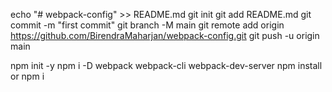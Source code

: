 echo "# webpack-config" >> README.md
git init
git add README.md
git commit -m "first commit"
git branch -M main
git remote add origin https://github.com/BirendraMaharjan/webpack-config.git
git push -u origin main

npm init -y
npm i -D webpack webpack-cli webpack-dev-server
npm install or npm i
